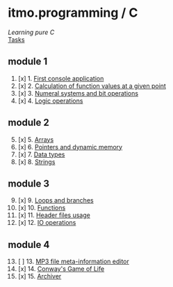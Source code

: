 # itmo.programming / C
*Learning pure C*  
[Tasks](https://github.com/mrskycriper/itmo.programming/tree/master/sem01/Tasks)
## module 1
1. [x] 1. [First console application](https://github.com/mrskycriper/itmo.programming/blob/master/sem01/labs01_04/lab01.c)
2. [x] 2. [Calculation of function values at a given point](https://github.com/mrskycriper/itmo.programming/blob/master/sem01/labs01_04/lab02.c)
3. [x] 3. [Numeral systems and bit operations](https://github.com/mrskycriper/itmo.programming/blob/master/sem01/labs01_04/lab03.c)
4. [x] 4. [Logic operations](https://github.com/mrskycriper/itmo.programming/blob/master/sem01/labs01_04/lab04.c)
## module 2
5. [x] 5. [Arrays](https://github.com/mrskycriper/itmo.programming/blob/master/sem01/labs05_08/lab05.c)
6. [x] 6. [Pointers and dynamic memory](https://github.com/mrskycriper/itmo.programming/blob/master/sem01/labs05_08/lab06.c)
7. [x] 7. [Data types](https://github.com/mrskycriper/itmo.programming/blob/master/sem01/labs05_08/lab07.c)
8. [x] 8. [Strings](https://github.com/mrskycriper/itmo.programming/blob/master/sem01/labs05_08/lab08.c)
## module 3
9. [x] 9. [Loops and branches](https://github.com/mrskycriper/itmo.programming/blob/master/sem01/labs09_12/lab09.c)
10. [x] 10. [Functions](https://github.com/mrskycriper/itmo.programming/blob/master/sem01/labs09_12/lab10.c)
11. [x] 11. [Header files usage](https://github.com/mrskycriper/itmo.programming/tree/master/sem01/labs09_12/lab11)
12. [x] 12. [IO operations](https://github.com/mrskycriper/itmo.programming/blob/master/sem01/labs09_12/lab12.c)
## module 4
13. [ ] 13. [MP3 file meta-information editor](#)
14. [x] 14. [Conway's Game of Life](https://github.com/mrskycriper/itmo.programming/tree/master/sem01/lab14)
15. [x] 15. [Archiver](https://github.com/mrskycriper/itmo.programming/blob/master/sem01/lab15/main.c)
